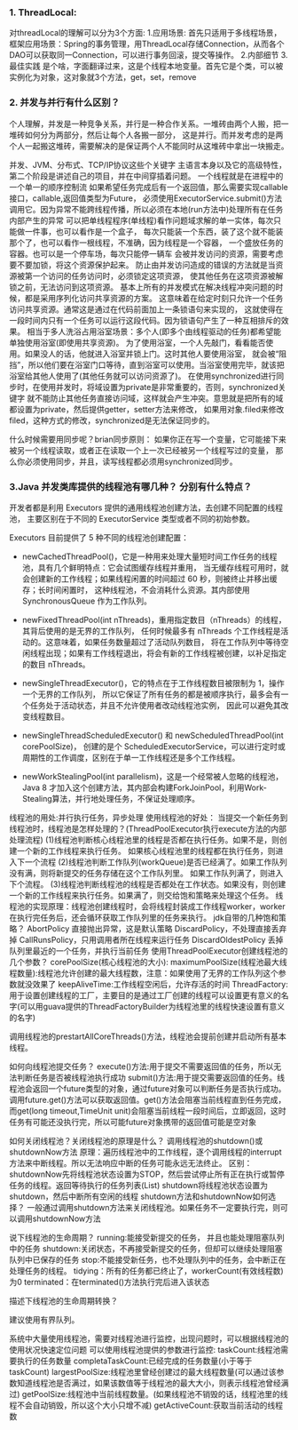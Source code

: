 ### 1. ThreadLocal:
对threadLocal的理解可以分为3个方面:
1.应用场景: 首先只适用于多线程场景，   框架应用场景：Spring的事务管理，用ThreadLocal存储Connection，从而各个DAO可以获取同一Connection，可以进行事务回滚，提交等操作。
 2.内部细节 3. 最佳实践
是个啥，字面翻译过来，这是个线程本地变量。首先它是个类，可以被实例化为对象，这对象就3个方法，get，set，remove

### 2. 并发与并行有什么区别？
个人理解，并发是一种竞争关系，并行是一种合作关系。一堆砖由两个人搬，把一堆砖如何分为两部分，然后让每个人各搬一部分，
这是并行。而并发考虑的是两个人一起搬这堆砖，需要解决的是保证两个人不能同时从这堆砖中拿出一块搬走。  

并发、JVM、分布式、TCP/IP协议这些个关键字
主语言本身以及它的高级特性，第二个阶段是讲述自己的项目，并在中间穿插着问题。
一个线程就是在进程中的一个单一的顺序控制流
如果希望任务完成后有一个返回值，那么需要实现callable接口，callable<String>,返回值类型为Future<String>，
必须使用ExecutorService.submit()方法调用它。因为异常不能跨线程传播，所以必须在本地(run方法中)处理所有在任务内部产生的异常
可以把单线程程序(单线程)看作问题域求解的单一实体，每次只能做一件事，也可以看作是一个盒子，
每次只能装一个东西，装了这个就不能装那个了，也可以看作一根线程，不准确，因为线程是一个容器，
一个盛放任务的容器。也可以是一个停车场，每次只能停一辆车
会被并发访问的资源，需要考虑要不要加锁，将这个资源保护起来。
防止由并发访问造成的错误的方法就是当资源被第一个访问的任务访问时，必须锁定这项资源，
使其他任务在这项资源被解锁之前，无法访问到这项资源。
基本上所有的并发模式在解决线程冲突问题的时候，都是采用序列化访问共享资源的方案。
这意味着在给定时刻只允许一个任务访问共享资源。通常这是通过在代码前面加上一条锁语句来实现的，
这就使得在一段时间内只有一个任务可以运行这段代码。因为锁语句产生了一种互相排斥的效果。
相当于多人洗浴占用浴室场景：多个人(即多个由线程驱动的任务)都希望能单独使用浴室(即使用共享资源)。
为了使用浴室，一个人先敲门，看看能否使用。如果没人的话，他就进入浴室并锁上门。这时其他人要使用浴室，
就会被“阻挡”，所以他们要在浴室门口等待，直到浴室可以使用。当浴室使用完毕，就该把浴室给其他人使用了(其他任务就可以访问资源了)。
在使用synchronized进行同步时，在使用并发时，将域设置为private是非常重要的，否则，synchronized关键字
就不能防止其他任务直接访问域，这样就会产生冲突。意思就是把所有的域都设置为private，然后提供getter，setter方法来修改，
如果用对象.filed来修改filed，这种方式的修改，synchronized是无法保证同步的。

什么时候需要用同步呢？brian同步原则：
如果你正在写一个变量，它可能接下来被另一个线程读取，或者正在读取一个上一次已经被另一个线程写过的变量，
那么你必须使用同步，并且，读写线程都必须用synchronized同步。

### 3.Java 并发类库提供的线程池有哪几种？ 分别有什么特点？
开发者都是利用 Executors 提供的通用线程池创建方法，去创建不同配置的线程池，
主要区别在于不同的 ExecutorService 类型或者不同的初始参数。
  
Executors 目前提供了 5 种不同的线程池创建配置：  
* newCachedThreadPool()，它是一种用来处理大量短时间工作任务的线程池，具有几个鲜明特点：它会试图缓存线程并重用，
当无缓存线程可用时，就会创建新的工作线程；如果线程闲置的时间超过 60 秒，则被终止并移出缓存；长时间闲置时，
这种线程池，不会消耗什么资源。其内部使用 SynchronousQueue 作为工作队列。

* newFixedThreadPool(int nThreads)，重用指定数目（nThreads）的线程，其背后使用的是无界的工作队列，
任何时候最多有 nThreads 个工作线程是活动的。这意味着，如果任务数量超过了活动队列数目，
将在工作队列中等待空闲线程出现；如果有工作线程退出，将会有新的工作线程被创建，以补足指定的数目 nThreads。

* newSingleThreadExecutor()，它的特点在于工作线程数目被限制为 1，操作一个无界的工作队列，
所以它保证了所有任务的都是被顺序执行，最多会有一个任务处于活动状态，并且不允许使用者改动线程池实例，
因此可以避免其改变线程数目。

* newSingleThreadScheduledExecutor() 和 newScheduledThreadPool(int corePoolSize)，
创建的是个 ScheduledExecutorService，可以进行定时或周期性的工作调度，区别在于单一工作线程还是多个工作线程。

* newWorkStealingPool(int parallelism)，这是一个经常被人忽略的线程池，Java 8 
才加入这个创建方法，其内部会构建ForkJoinPool，利用Work-Stealing算法，并行地处理任务，不保证处理顺序。



线程池的用处:并行执行任务，异步处理
使用线程池的好处：
当提交一个新任务到线程池时，线程池是怎样处理的？(ThreadPoolExecutor执行execute方法的内部处理流程)
(1)线程池判断核心线程池里的线程是否都在执行任务。如果不是，则创建一个新的工作线程来执行任务。
如果核心线程池里的线程都在执行任务，则进入下一个流程
(2)线程池判断工作队列(workQueue)是否已经满了。如果工作队列没有满，则将新提交的任务存储在这个工作队列里。
如果工作队列满了，则进入下个流程。
(3)线程池判断线程池的线程是否都处在工作状态。如果没有，则创建一个新的工作线程来执行任务。如果满了，则交给饱和策略来处理这个任务。
线程池的实现原理：线程池创建线程时，会将线程封装成工作线程worker，worker在执行完任务后，还会循环获取工作队列里的任务来执行。
jdk自带的几种饱和策略？
AbortPolicy 直接抛出异常，这是默认策略
DiscardPolicy，不处理直接丢弃掉
CallRunsPolicy，只用调用者所在线程来运行任务
DiscardOldestPolicy 丢掉队列里最近的一个任务，并执行当前任务
使用ThreadPoolExecutor创建线程池的几个参数？
corePoolSize(核心线程池的大小):
maximumPoolSize(线程池最大线程数量):线程池允许创建的最大线程数，注意：如果使用了无界的工作队列这个参数就没效果了
keepAliveTime:工作线程空闲后，允许存活的时间
ThreadFactory:用于设置创建线程的工厂，主要目的是通过工厂创建的线程可以设置更有意义的名字(可以用guava提供的ThreadFactoryBuilder为线程池里的线程快速设置有意义的名字)

调用线程池的prestartAllCoreThreads()方法，线程池会提前创建并启动所有基本线程。

如何向线程池提交任务？
execute()方法:用于提交不需要返回值的任务，所以无法判断任务是否被线程池执行成功
submit()方法:用于提交需要返回值的任务。线程池会返回一个future类型的对象，通过future对象可以判断任务是否执行成功。
调用future.get()方法可以获取返回值。get()方法会阻塞当前线程直到任务完成，
而get(long timeout,TimeUnit unit)会阻塞当前线程一段时间后，立即返回，这时任务有可能还没执行完，所以可能future对象携带的返回值可能是空对象

如何关闭线程池？关闭线程池的原理是什么？
调用线程池的shutdown()或shutdownNow方法
原理：遍历线程池中的工作线程，逐个调用线程的interrupt方法来中断线程。所以无法响应中断的任务可能永远无法终止。
区别：shutdownNow先将线程池状态设置为STOP，然后尝试停止所有正在执行或暂停任务的线程。返回等待执行的任务列表(List<Runnable>)
shutdown将线程池状态设置为shutdown，然后中断所有空闲的线程
shutdown方法和shutdownNow如何选择？
一般通过调用shutdown方法来关闭线程池。如果任务不一定要执行完，则可以调用shutdownNow方法

说下线程池的生命周期？
running:能接受新提交的任务， 并且也能处理阻塞队列中的任务
shutdown:关闭状态，不再接受新提交的任务，但却可以继续处理阻塞队列中已保存的任务
stop:不能接受新任务，也不处理队列中的任务，会中断正在处理任务的线程。
tidying：所有的任务都已终止了，workerCount(有效线程数)为0
terminated：在terminated()方法执行完后进入该状态

描述下线程池的生命周期转换？

建议使用有界队列。

系统中大量使用线程池，需要对线程池进行监控，出现问题时，可以根据线程池的使用状况快速定位问题
可以使用线程池提供的参数进行监控:
taskCount:线程池需要执行的任务数量
completaTaskCount:已经完成的任务数量(小于等于taskCount)
largestPoolSize:线程池里曾经创建过的最大线程数量(可以通过该参数知道线程池是否满过，如果该数值等于线程池的最大大小，则表示线程池曾经满过)
getPoolSize:线程池中当前线程数量。(如果线程池不销毁的话，线程池里的线程不会自动销毁，所以这个大小只增不减)
getActiveCount:获取当前活动的线程数
